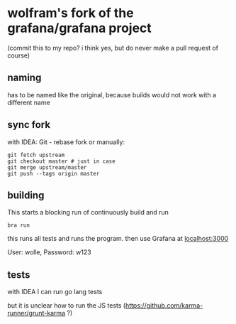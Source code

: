 #  wolfram's fork of the grafana/grafana project
(commit this to my repo? i think yes, but do never make a pull request
of course)

## naming
has to be named like the original, because builds would not work with
a different name

## sync fork

with IDEA: Git - rebase fork or manually:

    git fetch upstream
    git checkout master # just in case
    git merge upstream/master
    git push --tags origin master


## building

This starts a blocking run of continuously build and run

```
bra run
```

this runs all tests and runs the program.
then use Grafana at [localhost:3000](http://localhost:3000/)

User: wolle, Password: w123

## tests

with IDEA I can run go lang tests

but it is unclear how to run the JS tests (https://github.com/karma-runner/grunt-karma ?)
